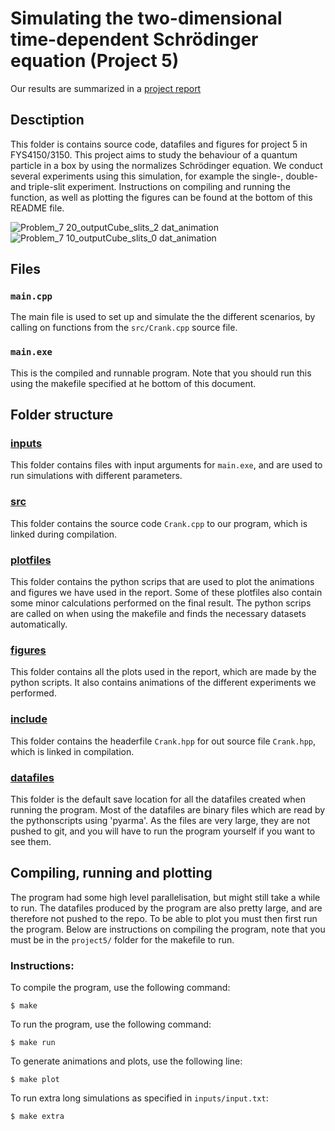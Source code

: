 # Simulating the two-dimensional time-dependent Schrödinger equation (Project 5)

Our results are summarized in a [project report](report_project1.pdf)

## Desctiption
This folder is contains source code, datafiles and figures for project 5 in FYS4150/3150. This project aims to study the behaviour of a quantum particle in a box by using the normalizes Schrödinger equation. We conduct several experiments using this simulation, for example the single-, double- and triple-slit experiment. Instructions on compiling and running the function, as well as plotting the figures can be found at the bottom of this README file.

![Problem_7 20_outputCube_slits_2 dat_animation](https://user-images.githubusercontent.com/31341364/146273401-9a893a1d-75e6-4bcf-ad0c-5c643b64598e.gif)
![Problem_7 10_outputCube_slits_0 dat_animation](https://user-images.githubusercontent.com/31341364/146273556-28c7a013-3c67-46e6-b9b9-2070487ca593.gif)

## Files
### `main.cpp`
The main file is used to set up and simulate the the different scenarios, by calling on functions from the `src/Crank.cpp` source file.

### `main.exe`
This is the compiled and runnable program. Note that you should run this using the makefile specified at he bottom of this document.

## Folder structure

### [inputs](inputs/)
This folder contains files with input arguments for `main.exe`, and are used to run simulations with different parameters.

### [src](src/)
This folder contains the source code `Crank.cpp` to our program, which is linked during compilation.

### [plotfiles](plotfiles/)
This folder contains the python scrips that are used to plot the animations and figures we have used in the report. Some of these plotfiles also contain some minor calculations performed on the final result. The python scrips are called on when using the makefile and finds the necessary datasets automatically.

### [figures](figures/)
This folder contains all the plots used in the report, which are made by the python scripts. It also contains animations of the different experiments we performed.

### [include](include/)
This folder contains the headerfile `Crank.hpp` for out source file `Crank.hpp`, which is linked in compilation.

### [datafiles](datafiles/)
This folder is the default save location for all the datafiles created when running the program. Most of the datafiles are binary files which are read by the pythonscripts using 'pyarma'. As the files are very large, they are not pushed to git, and you will have to run the program yourself if you want to see them.

## Compiling, running and plotting
The program had some high level parallelisation, but might still take a while to run. The datafiles produced by the program are also pretty large, and are therefore not pushed to the repo. To be able to plot you must then first run the program. Below are instructions on compiling the program, note that you must be in the `project5/` folder for the makefile to run.

### Instructions:
To compile the program, use the following command:

`$ make`

To run the program, use the following command:

`$ make run `

To generate animations and plots, use the following line:

`$ make plot`

To run extra long simulations as specified in `inputs/input.txt`:

`$ make extra`
